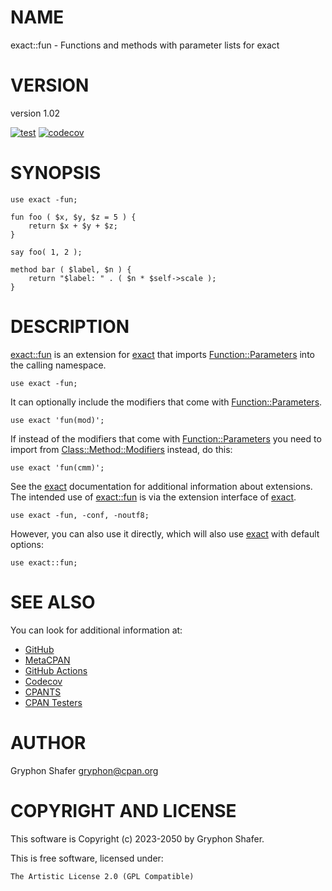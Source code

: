 # NAME

exact::fun - Functions and methods with parameter lists for exact

# VERSION

version 1.02

[![test](https://github.com/gryphonshafer/exact-fun/workflows/test/badge.svg)](https://github.com/gryphonshafer/exact-fun/actions?query=workflow%3Atest)
[![codecov](https://codecov.io/gh/gryphonshafer/exact-fun/graph/badge.svg)](https://codecov.io/gh/gryphonshafer/exact-fun)

# SYNOPSIS

    use exact -fun;

    fun foo ( $x, $y, $z = 5 ) {
        return $x + $y + $z;
    }

    say foo( 1, 2 );

    method bar ( $label, $n ) {
        return "$label: " . ( $n * $self->scale );
    }

# DESCRIPTION

[exact::fun](https://metacpan.org/pod/exact%3A%3Afun) is an extension for [exact](https://metacpan.org/pod/exact) that imports [Function::Parameters](https://metacpan.org/pod/Function%3A%3AParameters)
into the calling namespace.

    use exact -fun;

It can optionally include the modifiers that come with [Function::Parameters](https://metacpan.org/pod/Function%3A%3AParameters).

    use exact 'fun(mod)';

If instead of the modifiers that come with [Function::Parameters](https://metacpan.org/pod/Function%3A%3AParameters) you need to
import from [Class::Method::Modifiers](https://metacpan.org/pod/Class%3A%3AMethod%3A%3AModifiers) instead, do this:

    use exact 'fun(cmm)';

See the [exact](https://metacpan.org/pod/exact) documentation for additional information about
extensions. The intended use of [exact::fun](https://metacpan.org/pod/exact%3A%3Afun) is via the extension interface
of [exact](https://metacpan.org/pod/exact).

    use exact -fun, -conf, -noutf8;

However, you can also use it directly, which will also use [exact](https://metacpan.org/pod/exact) with
default options:

    use exact::fun;

# SEE ALSO

You can look for additional information at:

- [GitHub](https://github.com/gryphonshafer/exact-fun)
- [MetaCPAN](https://metacpan.org/pod/exact::fun)
- [GitHub Actions](https://github.com/gryphonshafer/exact-fun/actions)
- [Codecov](https://codecov.io/gh/gryphonshafer/exact-fun)
- [CPANTS](http://cpants.cpanauthors.org/dist/exact-fun)
- [CPAN Testers](http://www.cpantesters.org/distro/D/exact-fun.html)

# AUTHOR

Gryphon Shafer <gryphon@cpan.org>

# COPYRIGHT AND LICENSE

This software is Copyright (c) 2023-2050 by Gryphon Shafer.

This is free software, licensed under:

    The Artistic License 2.0 (GPL Compatible)
